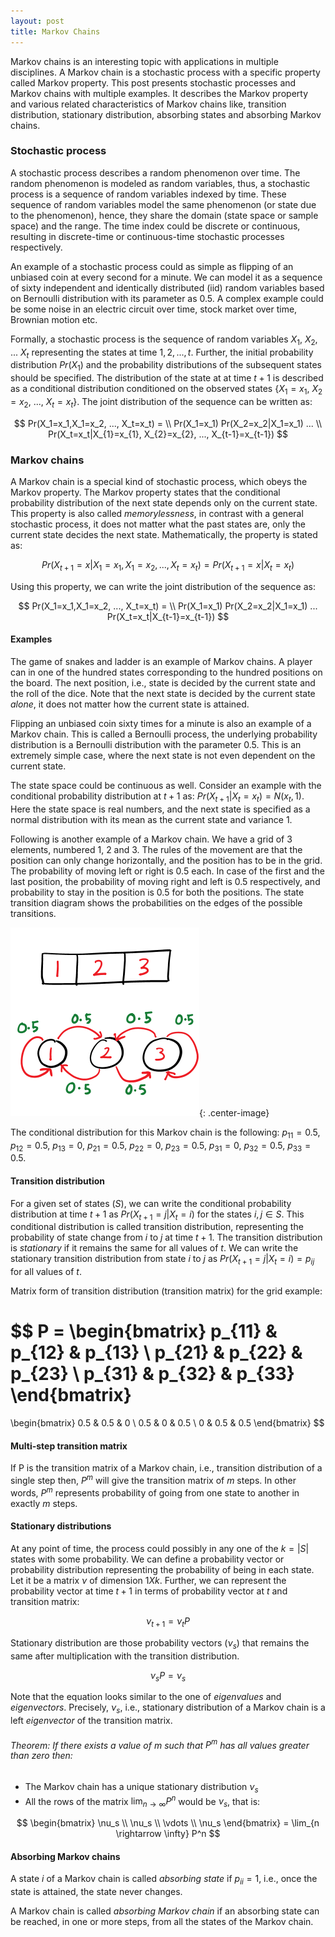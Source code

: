```yaml
---
layout: post
title: Markov Chains
---
```

Markov chains is an interesting topic with applications in multiple disciplines.
A Markov chain is a stochastic process with a specific property called Markov property.
This post presents stochastic processes and Markov chains with multiple examples. 
It describes the Markov property and various related characteristics of Markov chains
like, transition distribution, stationary distribution, 
absorbing states and absorbing Markov chains.

### Stochastic process
A stochastic process describes a random phenomenon over time.
The random phenomenon is modeled as random variables, thus, a stochastic
process is a sequence of random variables indexed by time.
These sequence of random variables model the same phenomenon 
(or state due to the phenomenon), hence,
they share the domain (state space or sample space) and the range.
The time index could be discrete or continuous, resulting in discrete-time
or continuous-time stochastic processes respectively.

An example of a stochastic process could as simple as flipping of 
an unbiased coin at every second for a minute.
We can model it as a sequence of sixty independent and identically distributed (iid) random variables
based on Bernoulli distribution with its parameter as 0.5.
A complex example could be some noise in an electric circuit over time, 
stock market over time, Brownian motion etc.

Formally, a stochastic process is the sequence of random variables 
$X_1$, $X_2$, ... $X_t$ representing the states at time $1, 2, ..., t$.
Further, the initial probability distribution $Pr(X_1)$ and
the probability distributions of the subsequent states should be specified.
The distribution of the state at at time $t+1$ is described as 
a conditional distribution conditioned on the observed states {$X_1 = x_1$, $X_2 = x_2$, ..., $X_t = x_t$}.
The joint distribution of the sequence can be written as:

$$
Pr(X_1=x_1,X_1=x_2, ..., X_t=x_t) = \\
Pr(X_1=x_1) Pr(X_2=x_2|X_1=x_1) ... \\
Pr(X_t=x_t|X_{1}=x_{1}, X_{2}=x_{2}, ..., X_{t-1}=x_{t-1})
$$


### Markov chains
A Markov chain is a special kind of stochastic process, which obeys the Markov property. 
The Markov property states that the conditional probability distribution 
of the next state depends only on the current state.
This property is also called *memorylessness*, in contrast with a general stochastic process, it does not
matter what the past states are, only the current state decides the next state.
Mathematically, the property is stated as:

$$
Pr(X_{t+1}=x|X_1=x_1,X_1=x_2, ..., X_t=x_t) = Pr(X_{t+1}=x|X_t=x_t)
$$

Using this property, we can write the joint distribution of the sequence as:

$$
Pr(X_1=x_1,X_1=x_2, ..., X_t=x_t) = \\
Pr(X_1=x_1) Pr(X_2=x_2|X_1=x_1) ... Pr(X_t=x_t|X_{t-1}=x_{t-1})
$$

#### Examples
The game of snakes and ladder is an example of Markov chains. 
A player can in one of the hundred states corresponding to the hundred positions on the board.
The next position, i.e., state is decided by the current state and the roll of the dice.
Note that the next state is decided by the current state *alone*, it does not matter how the current state
is attained.

Flipping an unbiased coin sixty times for a minute is also an example of a Markov chain. 
This is called a Bernoulli process, the underlying probability distribution 
is a Bernoulli distribution with the parameter 0.5.
This is an extremely simple case, where the next state
is not even dependent on the current state.

The state space could be continuous as well. 
Consider an example with the conditional probability distribution at $t+1$ as:
$Pr(X_{t+1} | X_t = x_t) = N(x_t, 1)$. 
Here the state space is real numbers, 
and the next state is specified as a normal distribution 
with its mean as the current state and variance 1.

Following is another example of a Markov chain. We have a grid of 3 elements, numbered 1, 2 and 3.
The rules of the movement are that the position can only change horizontally, and the position has to be in the grid.
The probability of moving left or right is 0.5 each. In case of the first and the last position,
the probability of moving right and left is 0.5 respectively, and probability to stay in the
position is 0.5 for both the positions.
The state transition diagram shows the probabilities on the edges of the possible transitions.

![](/assets/markov-chains-grid-ex.png){: .center-image}

The conditional distribution for this Markov chain is the following:
$p_{11} = 0.5$, $p_{12} = 0.5$, $p_{13} = 0$,
$p_{21} = 0.5$, $p_{22} = 0$, $p_{23} = 0.5$,
$p_{31} = 0$, $p_{32} = 0.5$, $p_{33} = 0.5$.

#### Transition distribution
For a given set of states ($S$), we can write the conditional probability distribution at time $t+1$ as
$Pr(X_{t+1}=j|X_t=i)$ for the states $i, j \in S$.
This conditional distribution is called transition distribution, representing the probability of
state change from $i$ to $j$ at time $t+1$.
The transition distribution is *stationary* if it remains the same for all values of $t$.
We can write the stationary transition distribution from state $i$ to $j$ as 
$Pr(X_{t+1}=j|X_t=i) = p_{ij}$ for all values of $t$.

Matrix form of transition distribution (transition matrix) for the grid example:

$$
P = 
\begin{bmatrix} 
p_{11} & p_{12} & p_{13} \\
p_{21} & p_{22} & p_{23} \\
p_{31} & p_{32} & p_{33}
\end{bmatrix}
=
\begin{bmatrix} 
0.5 & 0.5 & 0 \\
0.5 & 0 & 0.5 \\
0 & 0.5 & 0.5 
\end{bmatrix}
$$

#### Multi-step transition matrix
If P is the transition matrix of a Markov chain, i.e., transition distribution of a single step then,
$P^m$ will give the transition matrix of $m$ steps. In other words, $P^m$ represents probability of
going from one state to another in exactly $m$ steps.

#### Stationary distributions
At any point of time, the process could possibly in any one of the $k = |S|$ states with some probability.
We can define a probability vector or probability distribution 
representing the probability of being in each state. Let it be a matrix $\nu$ of dimension $1 X k$.
Further, we can represent the probability vector at time $t+1$ in terms of probability vector at $t$
and transition matrix:

$$
\nu_{t+1} = \nu_t P
$$

Stationary distribution are those probability vectors ($\nu_s$) that remains the same after multiplication with 
the transition distribution.

$$
\nu_s P = \nu_s
$$

Note that the equation looks similar to the one of *eigenvalues* and *eigenvectors*.
Precisely, $\nu_s$, i.e., stationary distribution of a Markov chain is a left *eigenvector* of
the transition matrix.

###### Theorem: If there exists a value of $m$ such that $P^m$ has all values greater than zero then:

* The Markov chain has a unique stationary distribution $\nu_s$
* All the rows of the matrix $\lim_{n \rightarrow \infty} P^n$ would be $\nu_s$, that is:

$$ 
\begin{bmatrix} 
\nu_s \\ 
\nu_s \\ 
\vdots \\
\nu_s 
\end{bmatrix} = \lim_{n \rightarrow \infty} P^n
$$

#### Absorbing Markov chains

A state $i$ of a Markov chain is called *absorbing state* if $p_{ii} = 1$, i.e., once the state is
attained, the state never changes.

A Markov chain is called *absorbing Markov chain* if an absorbing state can be reached, 
in one or more steps, from all the states of the Markov chain.

